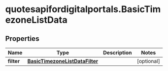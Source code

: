 # quotesapifordigitalportals.BasicTimezoneListData

## Properties

Name | Type | Description | Notes
------------ | ------------- | ------------- | -------------
**filter** | [**BasicTimezoneListDataFilter**](BasicTimezoneListDataFilter.md) |  | [optional] 


